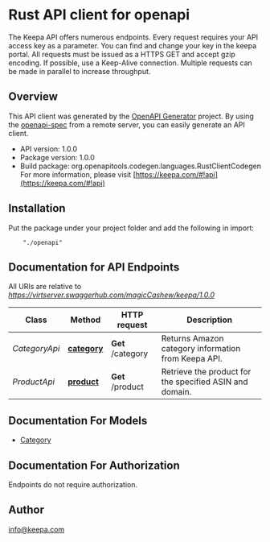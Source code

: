 # Rust API client for openapi

The Keepa API offers numerous endpoints.  Every request requires your API access key as a parameter. You can find and change your key in the keepa portal. All requests must be issued as a HTTPS GET and accept gzip encoding. If possible, use a Keep-Alive connection.  Multiple requests can be made in parallel to increase throughput.

## Overview
This API client was generated by the [OpenAPI Generator](https://openapi-generator.tech) project.  By using the [openapi-spec](https://openapis.org) from a remote server, you can easily generate an API client.

- API version: 1.0.0
- Package version: 1.0.0
- Build package: org.openapitools.codegen.languages.RustClientCodegen
For more information, please visit [https://keepa.com/#!api](https://keepa.com/#!api)

## Installation
Put the package under your project folder and add the following in import:
```
    "./openapi"
```

## Documentation for API Endpoints

All URIs are relative to *https://virtserver.swaggerhub.com/magicCashew/keepa/1.0.0*

Class | Method | HTTP request | Description
------------ | ------------- | ------------- | -------------
*CategoryApi* | [**category**](docs/CategoryApi.md#category) | **Get** /category | Returns Amazon category information from Keepa API.
*ProductApi* | [**product**](docs/ProductApi.md#product) | **Get** /product | Retrieve the product for the specified ASIN and domain.


## Documentation For Models

 - [Category](docs/Category.md)


## Documentation For Authorization
 Endpoints do not require authorization.


## Author

info@keepa.com

